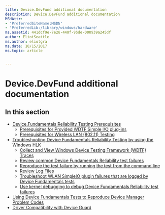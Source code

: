 ```yaml
---
title: Device.DevFund additional documentation
description: Device.DevFund additional documentation
MSHAttr:
- 'PreferredSiteName:MSDN'
- 'PreferredLib:/library/windows/hardware'
ms.assetid: 441dcf9e-7e28-440f-9bde-000939a245df
author: EliotSeattle
ms.author: eliotgra
ms.date: 10/15/2017
ms.topic: article


---
```


# Device.DevFund additional documentation


## <span id="in_this_section"></span>In this section


-   [Device.Fundamentals Reliability Testing Prerequisites](devicefundamentals-reliability-testing-prerequisites.md)
    -   [Prerequisites for Provided WDTF Simple I/O plug-ins](https://docs.microsoft.com/en-us/windows-hardware/drivers/wdtf/provided-wdtf-simpleio-plug-ins)
    -   [Prerequisites for Wireless LAN (802.11) Testing](wireless-lan--80211--testing-prerequisites.md)
-   [Troubleshooting Device Fundamentals Reliability Testing by using the Windows HLK](troubleshooting-device-fundamentals-reliability-testing-by-using-the-windows-hck.md)
    -   [Collect and View Windows Device Testing Framework (WDTF) Traces](collect-and-view-windows-device-testing-framework--wdtf--traces.md)
    -   [Review common Device Fundamentals Reliability test failures](review-common-device-fundamentals-reliability-test-failures.md)
    -   [Reproduce the test failure by running the test from the command line](reproduce-the-test-failure-by-running-the-test-from-the-command-line.md)
    -   [Review Log Files](review-log-files-troubleshooting-device-fundamentals-reliability-tests.md)
    -   [Troubleshoot WLAN SimpleIO plugin failures that are logged by Device Fundamentals tests](troubleshoot-wlan-simpleio-plugin-failures-that-are--logged-by-device-fundamentals-tests.md)
    -   [Use kernel debugging to debug Device Fundamentals Reliability test failures](use-kernel-debugging-to-debug-device-fundamentals-reliability-test-failures.md)
-   [Using Device Fundamentals Tests to Reproduce Device Manager Problem Codes](using-device-fundamentals-tests-to-reproduce-device-manager-problem-codes.md)
-   [Driver Compatibility with Device Guard](driver-compatibility-with-device-guard.md)

 

 






